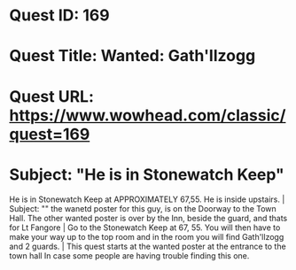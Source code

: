 # Quest ID: 169
# Quest Title: Wanted: Gath'Ilzogg
# Quest URL: https://www.wowhead.com/classic/quest=169
# Subject: "He is in Stonewatch Keep"
He is in Stonewatch Keep at APPROXIMATELY 67,55. He is inside upstairs. | Subject: "<Blank>"
the wanetd poster for this guy, is on the Doorway to the Town Hall.
The other wanted poster is over by the Inn, beside the guard, and thats for Lt Fangore | Go to the Stonewatch Keep at 67, 55. You will then have to make your way up to the top room and in the room you will find Gath'llzogg and 2 guards. | This quest starts at the wanted poster at the entrance to the town hall In case some people are having trouble finding this one.